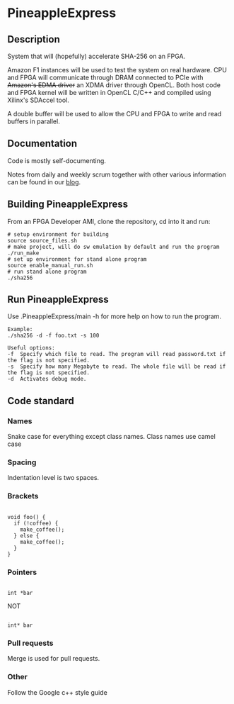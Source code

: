 # PineappleExpress

## Description
System that will (hopefully) accelerate SHA-256 on an FPGA.

Amazon F1 instances will be used to test the system on real hardware. CPU and FPGA will communicate through DRAM connected to PCIe with ~~Amazon's EDMA driver~~ an XDMA driver through OpenCL. Both host code and FPGA kernel will be written in OpenCL C/C++ and compiled using Xilinx's SDAccel tool. 

A double buffer will be used to allow the CPU and FPGA to write and read buffers in parallel.

## Documentation
Code is mostly self-documenting.

Notes from daily and weekly scrum together with other various information can be found in our [blog](https://pineappleblogg.wordpress.com/).

## Building PineappleExpress
From an FPGA Developer AMI, clone the repository, cd into it and run:

```
# setup environment for building
source source_files.sh
# make project, will do sw emulation by default and run the program
./run_make 
# set up environment for stand alone program
source enable_manual_run.sh
# run stand alone program
./sha256
```


## Run PineappleExpress
Use .PineappleExpress/main -h for more help on how to run the program.

```
Example:
./sha256 -d -f foo.txt -s 100
```
```
Useful options:
-f  Specify which file to read. The program will read password.txt if the flag is not specified.
-s  Specify how many Megabyte to read. The whole file will be read if the flag is not specified.
-d  Activates debug mode.
```

## Code standard

### Names

Snake case for everything except class names. Class names use camel case

### Spacing

Indentation level is two spaces.

### Brackets

```

void foo() {
  if (!coffee) {
    make_coffee();
  } else {
    make_coffee();
  }
}

```


### Pointers

```

int *bar

```

NOT

```

int* bar

```

### Pull requests

Merge is used for pull requests.


### Other
Follow the Google c++ style guide
